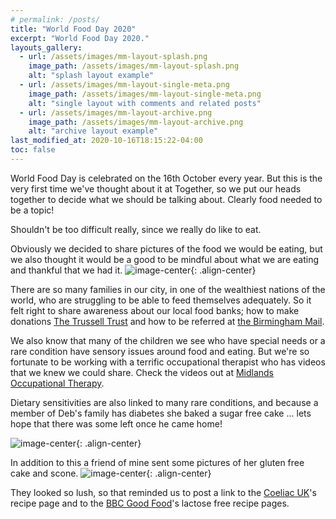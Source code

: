 ```yaml
---
# permalink: /posts/
title: "World Food Day 2020"
excerpt: "World Food Day 2020."
layouts_gallery:
  - url: /assets/images/mm-layout-splash.png
    image_path: /assets/images/mm-layout-splash.png
    alt: "splash layout example"
  - url: /assets/images/mm-layout-single-meta.png
    image_path: /assets/images/mm-layout-single-meta.png
    alt: "single layout with comments and related posts"
  - url: /assets/images/mm-layout-archive.png
    image_path: /assets/images/mm-layout-archive.png
    alt: "archive layout example"
last_modified_at: 2020-10-16T18:15:22-04:00
toc: false
---
```


World Food Day is celebrated on the 16th October every year. But this is the very first time we've thought about it at Together, so we put our heads together to decide what we should be talking about.
Clearly food needed to be a topic! 

Shouldn't be too difficult really, since we really do like to eat. 

Obviously we decided to share pictures of the food we would be eating, but we also thought it would be a good to be mindful about what we are eating and thankful that we had it. 
![image-center]({{"/assets/images/andies-sandwich.jpg"}}){: .align-center}



There are so many families in our city, in one of the wealthiest nations of the world, who are struggling to be able to feed themselves adequately. So it felt right to share awareness about our local food banks; how to make donations [The Trussell Trust](https://www.trusselltrust.org/get-help/find-a-foodbank/...) and how to be referred at [the Birmingham Mail](https://www.birminghammail.co.uk/news/midlands-news/foodbanks-birmingham-heres-your-nearest-14500125?fbclid=IwAR1O66G5_JZJeeDMLHYBdMeldPls5xkqnxrdxkSBONq1G3001o8Nxq2Ux9I).


We also know that many of the children we see who have special needs or a rare condition have sensory issues around food and eating. But we're so fortunate to be working with a terrific occupational therapist who has videos that we knew we could share. Check the videos out at [Midlands Occupational Therapy](https://www.facebook.com/MidlandsOccupationalTherapy/).


Dietary sensitivities are also linked to many rare conditions, and because a member of Deb's family has diabetes she baked a sugar free cake ... lets hope that there was some left once he came home! 

![image-center]({{"/assets/images/debs-cake.jpg"}}){: .align-center}

In addition to this a friend of mine sent some pictures of her gluten free cake and scone. 
![image-center]({{"/assets/images/rachels-cake.jpg"}}){: .align-center}

They looked so lush, so that reminded us to post a link to the [Coeliac UK](https://www.coeliac.org.uk/information-and-support/your-gluten-free-hub/home-of-gluten-free-recipes/?fbclid=IwAR2VHnZfmOdYZPdfOVZXNyaHs_r2Gdgyf6EMsNl8Pe5t3gFVEUfh0p22LIw)'s recipe page and to the [BBC Good Food](https://www.bbcgoodfood.com/recipes/collection/dairy-free-dinner-recipes?fbclid=IwAR2kgws73SQiO8gNOgCCSVt7ofFklHMOBvoooEcpx6enZ6Iwm9hvZA12rLY)'s lactose free recipe pages. 
